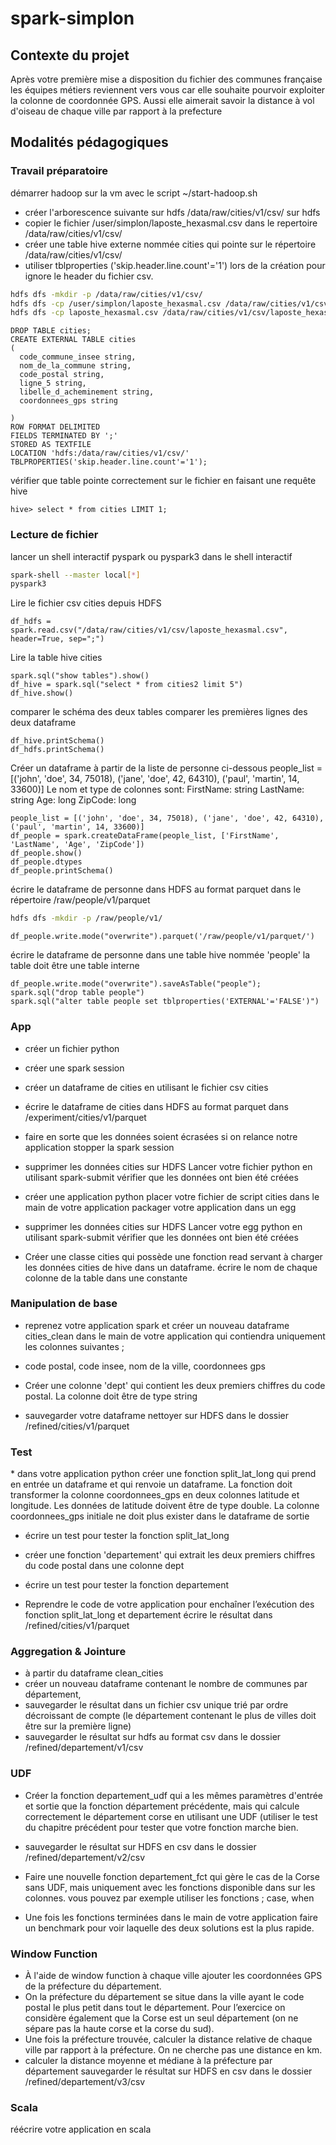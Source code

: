# spark-simplon

## Contexte du projet

Après votre première mise a disposition du fichier des communes française les équipes métiers reviennent vers vous car elle souhaite pourvoir exploiter la colonne de coordonnée GPS. Aussi elle aimerait savoir la distance à vol d'oiseau de chaque ville par rapport à la prefecture

## Modalités pédagogiques

### Travail préparatoire

démarrer hadoop sur la vm avec le script ~/start-hadoop.sh

* créer l'arborescence suivante sur hdfs /data/raw/cities/v1/csv/ sur hdfs
* copier le fichier /user/simplon/laposte_hexasmal.csv dans le repertoire /data/raw/cities/v1/csv/
* créer une table hive externe nommée cities qui pointe sur le répertoire /data/raw/cities/v1/csv/
* utiliser tblproperties ('skip.header.line.count'='1') lors de la création pour ignore le header du fichier csv.

```bash
hdfs dfs -mkdir -p /data/raw/cities/v1/csv/ 
hdfs dfs -cp /user/simplon/laposte_hexasmal.csv /data/raw/cities/v1/csv/ 
hdfs dfs -cp laposte_hexasmal.csv /data/raw/cities/v1/csv/laposte_hexasmal.csv
```

```hive
DROP TABLE cities;
CREATE EXTERNAL TABLE cities
(
  code_commune_insee string,
  nom_de_la_commune string,
  code_postal string,
  ligne_5 string,
  libelle_d_acheminement string,
  coordonnees_gps string

)
ROW FORMAT DELIMITED
FIELDS TERMINATED BY ';'
STORED AS TEXTFILE
LOCATION 'hdfs:/data/raw/cities/v1/csv/'
TBLPROPERTIES('skip.header.line.count'='1');
```

vérifier que table pointe correctement sur le fichier en faisant une requête hive

```hive
hive> select * from cities LIMIT 1;
```

### Lecture de fichier

lancer un shell interactif pyspark ou pyspark3 dans le shell interactif

```bash
spark-shell --master local[*]
pyspark3
```

Lire le fichier csv cities depuis HDFS

```spark
df_hdfs = spark.read.csv("/data/raw/cities/v1/csv/laposte_hexasmal.csv", header=True, sep=";")
```

Lire la table hive cities

```spark
spark.sql("show tables").show()
df_hive = spark.sql("select * from cities2 limit 5")
df_hive.show()
```

comparer le schéma des deux tables comparer les premières lignes des deux dataframe

```spark
df_hive.printSchema()
df_hdfs.printSchema()
```

Créer un dataframe à partir de la liste de personne ci-dessous people_list = [('john', 'doe', 34, 75018), ('jane', 'doe', 42, 64310), ('paul', 'martin', 14, 33600)]
Le nom et type de colonnes sont: FirstName: string LastName: string Age: long ZipCode: long

```spark
people_list = [('john', 'doe', 34, 75018), ('jane', 'doe', 42, 64310), ('paul', 'martin', 14, 33600)]
df_people = spark.createDataFrame(people_list, ['FirstName', 'LastName', 'Age', 'ZipCode'])
df_people.show()
df_people.dtypes
df_people.printSchema()
```

écrire le dataframe de personne dans HDFS au format parquet dans le répertoire /raw/people/v1/parquet

```bash
hdfs dfs -mkdir -p /raw/people/v1/
```

```spark
df_people.write.mode("overwrite").parquet('/raw/people/v1/parquet/')
```

écrire le dataframe de personne dans une table hive nommée 'people' la table doit être une table interne

```spark
df_people.write.mode("overwrite").saveAsTable("people");
spark.sql("drop table people")
spark.sql("alter table people set tblproperties('EXTERNAL'='FALSE')")

```

### App

* créer un fichier python
* créer une spark session
* créer un dataframe de cities en utilisant le fichier csv cities
* écrire le dataframe de cities dans HDFS au format parquet dans /experiment/cities/v1/parquet
* faire en sorte que les données soient écrasées si on relance notre application stopper la spark session

* supprimer les données cities sur HDFS Lancer votre fichier python en utilisant spark-submit vérifier que les données ont bien été créées

* créer une application python placer votre fichier de script cities dans le main de votre application packager votre application dans un egg

* supprimer les données cities sur HDFS Lancer votre egg python en utilisant spark-submit vérifier que les données ont bien été créées

* Créer une classe cities qui possède une fonction read servant à charger les données cities de hive dans un dataframe. écrire le nom de chaque colonne de la table dans une constante

### Manipulation de base​

* reprenez votre application spark et créer un nouveau dataframe cities_clean dans le main de votre application qui contiendra uniquement les colonnes suivantes ;

* code postal, code insee, nom de la ville, coordonnees gps

* Créer une colonne 'dept' qui contient les deux premiers chiffres du code postal. La colonne doit être de type string

* sauvegarder votre dataframe nettoyer sur HDFS dans le dossier /refined/cities/v1/parquet

### Test

​* dans votre application python créer une fonction split_lat_long qui prend en entrée un dataframe et qui renvoie un dataframe. La fonction doit transformer la colonne coordonnees_gps en deux colonnes latitude et longitude. Les données de latitude doivent être de type double. La colonne coordonnees_gps initiale ne doit plus exister dans le dataframe de sortie

* écrire un test pour tester la fonction split_lat_long

* créer une fonction 'departement' qui extrait les deux premiers chiffres du code postal dans une colonne dept

* écrire un test pour tester la fonction departement

* Reprendre le code de votre application pour enchaîner l’exécution des fonction split_lat_long et departement écrire le résultat dans /refined/cities/v1/parquet

### Aggregation & Jointure

* à partir du dataframe clean_cities
* créer un nouveau dataframe contenant le nombre de communes par département,
* sauvegarder le résultat dans un fichier csv unique trié par ordre décroissant de compte (le département contenant le plus de villes doit être sur la première ligne)
* sauvegarder le résultat sur hdfs au format csv dans le dossier /refined/departement/v1/csv

### UDF

* Créer la fonction departement_udf qui a les mêmes paramètres d'entrée et sortie que la fonction département précédente, mais qui calcule correctement le département corse en utilisant une UDF (utiliser le test du chapitre précédent pour tester que votre fonction marche bien.

* sauvegarder le résultat sur HDFS en csv dans le dossier /refined/departement/v2/csv
* Faire une nouvelle fonction departement_fct qui gère le cas de la Corse sans UDF, mais uniquement avec les fonctions disponible dans sur les colonnes. vous pouvez par exemple utiliser les fonctions ; case, when
* Une fois les fonctions terminées dans le main de votre application faire un benchmark pour voir laquelle des deux solutions est la plus rapide.

### Window Function

* À l'aide de window function à chaque ville ajouter les coordonnées GPS de la préfecture du département.
* On la préfecture du département se situe dans la ville ayant le code postal le plus petit dans tout le département. Pour l’exercice on considère également que la Corse est un seul département (on ne sépare pas la haute corse et la corse du sud).
* Une fois la préfecture trouvée, calculer la distance relative de chaque ville par rapport à la préfecture. On ne cherche pas une distance en km.
* calculer la distance moyenne et médiane à la préfecture par département sauvegarder le résultat sur HDFS en csv dans le dossier /refined/departement/v3/csv

### Scala

réécrire votre application en scala
